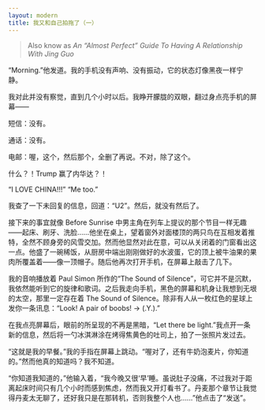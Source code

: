 ```yaml
---
layout: modern
title: 我又和自己拍拖了（一）
---
```


> Also know as *An “Almost Perfect” Guide To Having A Relationship With Jing Guo*

“Morning.”他发道。我的手机没有声响、没有振动，它的状态灯像黑夜一样宁静。

我对此并没有察觉，直到几个小时以后。我睁开朦胧的双眼，翻过身点亮手机的屏幕——

短信：没有。

通话：没有。

电邮：喔，这个，然后那个，全删了再说。不对，除了这个。

什么？！Trump 赢了内华达？！

“I LOVE CHINA!!!” “Me too.”

我查了一下未回复的信息，回道：“U2”。然后，就没有然后了。

接下来的事宜就像 Before Sunrise 中男主角在列车上提议的那个节目一样无趣——起床、刷牙、洗脸……他坐在桌上，望着窗外对面楼顶的两只鸟在互相发着推特，全然不顾身旁的风雪交加。然而他显然对此在意，可以从关闭着的门窗看出这一点。他盛了一碗稀饭，从厨房中端出刚刚做好的水波蛋，它的顶上被牛油果的果肉所覆盖着——像一顶帽子。随后他再次打开手机，在屏幕上敲击了几下。

我的音响播放着 Paul Simon 所作的“The Sound of Silence”，可它并不是沉默，我依然能听到它的旋律和歌词。之后我走向手机，黑色的屏幕和机身让我想到无垠的太空，那里一定存在着 The Sound of Silence。除非有人从一枚红色的星球上发你一条讯息：“Look! A pair of boobs! -> (.Y.).”

在我点亮屏幕后，眼前的所呈现的不再是黑暗，“Let there be light.”我点开一条新的信息，然后将一勺冰淇淋涂在烤得焦黄色的吐司上，拍了一张照片发过去。

“这就是我的早餐。”我的手指在屏幕上跳动。“喔对了，还有牛奶泡麦片，你知道的。”然而他真的知道吗？我不知道。

“你知道我知道的，”他输入着，“我今晚又很‘早’睡。虽说肚子没痛，不过我对于距离起床时间只有几个小时而感到焦虑，然而我又开灯看书了。丹麦那个章节让我觉得丹麦太无聊了，还好我只是在那转机，否则我整个人也……”他点击了“发送”。
